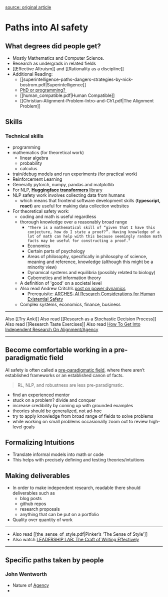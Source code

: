 [source: original article](https://www.lesswrong.com/posts/uKPtCoDesfawNfyJg/how-to-become-an-ai-safety-researcher) 
# Paths into AI safety
## What degrees did people get?
- Mostly Mathematics and Computer Science.
- Research as undergrads in related fields
- [[Effective Altruism]] and [[Rationality as a discipline]]
- Additional Reading:
	- [[superintelligence-paths-dangers-strategies-by-nick-bostrom.pdf|Superintelligence]]
	- [PhD or programming? ](https://80000hours.org/podcast/episodes/olsson-and-ziegler-ml-engineering-and-safety/) 
	- [[human_compatible.pdf|Human Compatible]]
	- [[Christian-Alignment-Problem-Intro-and-Ch1.pdf|The Alignment Problem]]
## Skills
### Technical skills
- programming
- mathematics (for theoretical work)
	- linear algebra
	- probability
	- calculus
- train/debug models and run experiments (for practical work)
- Reinforcement Learning
- Generally pytorch, numpy, pandas and matplotlib
- For NLP, [**Huggingface transformers** library](https://huggingface.co/docs/transformers/en/index)
- NLP safety work involves collecting data from humans
	- which means that frontend software development skills (**typescript, react**) are useful for making data collection websites
- For theoretical safety work:
	- coding and math is useful regardless
	- thorough knowledge over a reasonably broad range
		- ```"There is a mathematical skill of “given that I have this conjecture, how do I state a proof?”. Having knowledge of a lot of math can help with this because seemingly random math facts may be useful for constructing a proof."```
		- Economics
		- Certain parts of psychology
		- Areas of philosophy, specifically in philosophy of science, meaning and reference, knowledge (although this might be a minority view)
		- Dynamical systems and equilibria (possibly related to biology)
		- Cybernetics and information theory
	- A definition of 'good' on a societal level
	- Also read Andrew Critch’s [post on power dynamics](https://www.lesswrong.com/posts/WjsyEBHgSstgfXTvm/power-dynamics-as-a-blind-spot-or-blurry-spot-in-our)
		- Prerequisite: [ARCHES: AI Research Considerations for Human Existential Safety](http://acritch.com/arches/)
	- Complex systems, economics, finance, business
- - -
Also [[Try Anki]]
Also read [[Research as a Stochastic Decision Process]]
Also read [[Research Taste Exercises]]
Also read [How To Get Into Independent Research On Alignment/Agency](https://www.lesswrong.com/posts/P3Yt66Wh5g7SbkKuT/how-to-get-into-independent-research-on-alignment-agency)
- - -
## **Become comfortable working in a pre-paradigmatic field**
AI safety is often called a [pre-paradigmatic field](https://www.lesswrong.com/posts/P3Yt66Wh5g7SbkKuT/how-to-get-into-independent-research-on-alignment-agency#Preparadigmicity), where there aren’t established frameworks or an established canon of facts.
> RL, NLP, and robustness are less pre-paradigmatic.
- find an experienced mentor
- stuck on a problem? divide and conquer
- increase credibility by coming up with grounded examples
- theories should be generalized, not ad-hoc
- try to apply knowledge from broad range of fields to solve problems
- while working on small problems occasionally zoom out to review high-level goals
## Formalizing Intuitions
- Translate informal models into math or code
- This helps with precisely defining and testing theories/intuitions
## Making deliverables
- In order to make independent research, readable there should deliverables such as
	- blog posts
	- github repos
	- research proposals
	- anything that can be put on a portfolio
- Quality over quantity of work
- - - 
- Also read [[the_sense_of_style.pdf|Pinker’s 'The Sense of Style']]
- Also watch [LEADERSHIP LAB: The Craft of Writing Effectively ](https://www.youtube.com/@UChicagoSSD)
- - -
## Specific paths taken by people
### John Wentworth
- Nature of [Agency](https://plato.stanford.edu/entries/agency/)
- 